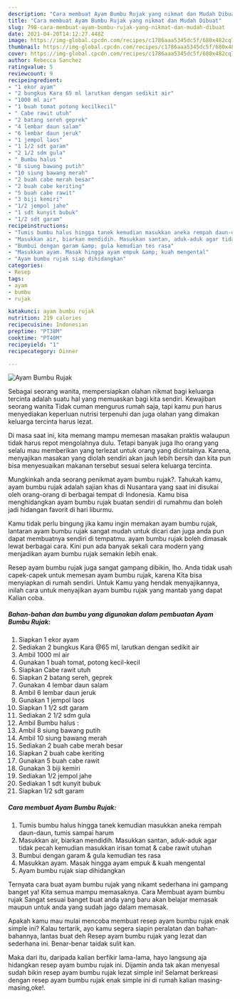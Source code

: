 ```yaml
---
description: "Cara membuat Ayam Bumbu Rujak yang nikmat dan Mudah Dibuat"
title: "Cara membuat Ayam Bumbu Rujak yang nikmat dan Mudah Dibuat"
slug: 798-cara-membuat-ayam-bumbu-rujak-yang-nikmat-dan-mudah-dibuat
date: 2021-04-20T14:12:27.448Z
image: https://img-global.cpcdn.com/recipes/c1786aaa5345dc5f/680x482cq70/ayam-bumbu-rujak-foto-resep-utama.jpg
thumbnail: https://img-global.cpcdn.com/recipes/c1786aaa5345dc5f/680x482cq70/ayam-bumbu-rujak-foto-resep-utama.jpg
cover: https://img-global.cpcdn.com/recipes/c1786aaa5345dc5f/680x482cq70/ayam-bumbu-rujak-foto-resep-utama.jpg
author: Rebecca Sanchez
ratingvalue: 5
reviewcount: 9
recipeingredient:
- "1 ekor ayam"
- "2 bungkus Kara 65 ml larutkan dengan sedikit air"
- "1000 ml air"
- "1 buah tomat potong kecilkecil"
- " Cabe rawit utuh"
- "2 batang sereh geprek"
- "4 lembar daun salam"
- "6 lembar daun jeruk"
- "1 jempol laos"
- "1 1/2 sdt garam"
- "2 1/2 sdm gula"
- " Bumbu halus "
- "8 siung bawang putih"
- "10 siung bawang merah"
- "2 buah cabe merah besar"
- "2 buah cabe keriting"
- "5 buah cabe rawit"
- "3 biji kemiri"
- "1/2 jempol jahe"
- "1 sdt kunyit bubuk"
- "1/2 sdt garam"
recipeinstructions:
- "Tumis bumbu halus hingga tanek kemudian masukkan aneka rempah daun-daun, tumis sampai harum"
- "Masukkan air, biarkan mendidih. Masukkan santan, aduk-aduk agar tidak pecah kemudian masukkan irisan tomat &amp; cabe rawit utuhan"
- "Bumbui dengan garam &amp; gula kemudian tes rasa"
- "Masukkan ayam. Masak hingga ayam empuk &amp; kuah mengental"
- "Ayam bumbu rujak siap dihidangkan"
categories:
- Resep
tags:
- ayam
- bumbu
- rujak

katakunci: ayam bumbu rujak 
nutrition: 219 calories
recipecuisine: Indonesian
preptime: "PT38M"
cooktime: "PT40M"
recipeyield: "1"
recipecategory: Dinner

---
```



![Ayam Bumbu Rujak](https://img-global.cpcdn.com/recipes/c1786aaa5345dc5f/680x482cq70/ayam-bumbu-rujak-foto-resep-utama.jpg)

Sebagai seorang wanita, mempersiapkan olahan nikmat bagi keluarga tercinta adalah suatu hal yang memuaskan bagi kita sendiri. Kewajiban seorang  wanita Tidak cuman mengurus rumah saja, tapi kamu pun harus menyediakan keperluan nutrisi terpenuhi dan juga olahan yang dimakan keluarga tercinta harus lezat.

Di masa  saat ini, kita memang mampu memesan masakan praktis walaupun tidak harus repot mengolahnya dulu. Tetapi banyak juga lho orang yang selalu mau memberikan yang terlezat untuk orang yang dicintainya. Karena, menyajikan masakan yang diolah sendiri akan jauh lebih bersih dan kita pun bisa menyesuaikan makanan tersebut sesuai selera keluarga tercinta. 



Mungkinkah anda seorang penikmat ayam bumbu rujak?. Tahukah kamu, ayam bumbu rujak adalah sajian khas di Nusantara yang saat ini disukai oleh orang-orang di berbagai tempat di Indonesia. Kamu bisa menghidangkan ayam bumbu rujak buatan sendiri di rumahmu dan boleh jadi hidangan favorit di hari liburmu.

Kamu tidak perlu bingung jika kamu ingin memakan ayam bumbu rujak, lantaran ayam bumbu rujak sangat mudah untuk dicari dan juga anda pun dapat membuatnya sendiri di tempatmu. ayam bumbu rujak boleh dimasak lewat berbagai cara. Kini pun ada banyak sekali cara modern yang menjadikan ayam bumbu rujak semakin lebih enak.

Resep ayam bumbu rujak juga sangat gampang dibikin, lho. Anda tidak usah capek-capek untuk memesan ayam bumbu rujak, karena Kita bisa menyiapkan di rumah sendiri. Untuk Kamu yang hendak menyajikannya, inilah cara untuk menyajikan ayam bumbu rujak yang mantab yang dapat Kalian coba.

<!--inarticleads1-->

##### Bahan-bahan dan bumbu yang digunakan dalam pembuatan Ayam Bumbu Rujak:

1. Siapkan 1 ekor ayam
1. Sediakan 2 bungkus Kara @65 ml, larutkan dengan sedikit air
1. Ambil 1000 ml air
1. Gunakan 1 buah tomat, potong kecil-kecil
1. Siapkan  Cabe rawit utuh
1. Siapkan 2 batang sereh, geprek
1. Gunakan 4 lembar daun salam
1. Ambil 6 lembar daun jeruk
1. Gunakan 1 jempol laos
1. Siapkan 1 1/2 sdt garam
1. Sediakan 2 1/2 sdm gula
1. Ambil  Bumbu halus :
1. Ambil 8 siung bawang putih
1. Ambil 10 siung bawang merah
1. Sediakan 2 buah cabe merah besar
1. Siapkan 2 buah cabe keriting
1. Gunakan 5 buah cabe rawit
1. Gunakan 3 biji kemiri
1. Sediakan 1/2 jempol jahe
1. Sediakan 1 sdt kunyit bubuk
1. Siapkan 1/2 sdt garam




<!--inarticleads2-->

##### Cara membuat Ayam Bumbu Rujak:

1. Tumis bumbu halus hingga tanek kemudian masukkan aneka rempah daun-daun, tumis sampai harum
1. Masukkan air, biarkan mendidih. Masukkan santan, aduk-aduk agar tidak pecah kemudian masukkan irisan tomat &amp; cabe rawit utuhan
1. Bumbui dengan garam &amp; gula kemudian tes rasa
1. Masukkan ayam. Masak hingga ayam empuk &amp; kuah mengental
1. Ayam bumbu rujak siap dihidangkan




Ternyata cara buat ayam bumbu rujak yang nikamt sederhana ini gampang banget ya! Kita semua mampu memasaknya. Cara Membuat ayam bumbu rujak Sangat sesuai banget buat anda yang baru akan belajar memasak maupun untuk anda yang sudah jago dalam memasak.

Apakah kamu mau mulai mencoba membuat resep ayam bumbu rujak enak simple ini? Kalau tertarik, ayo kamu segera siapin peralatan dan bahan-bahannya, lantas buat deh Resep ayam bumbu rujak yang lezat dan sederhana ini. Benar-benar taidak sulit kan. 

Maka dari itu, daripada kalian berfikir lama-lama, hayo langsung aja hidangkan resep ayam bumbu rujak ini. Dijamin anda tak akan menyesal sudah bikin resep ayam bumbu rujak lezat simple ini! Selamat berkreasi dengan resep ayam bumbu rujak enak simple ini di rumah kalian masing-masing,oke!.

